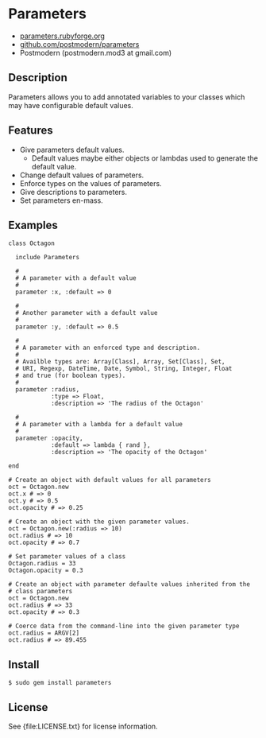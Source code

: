 # Parameters

* [parameters.rubyforge.org](http://parameters.rubyforge.org/)
* [github.com/postmodern/parameters](http://github.com/postmodern/parameters/)
* Postmodern (postmodern.mod3 at gmail.com)

## Description

Parameters allows you to add annotated variables to your classes which may
have configurable default values.

## Features

* Give parameters default values.
  * Default values maybe either objects or lambdas used to generate the
    default value.
* Change default values of parameters.
* Enforce types on the values of parameters.
* Give descriptions to parameters.
* Set parameters en-mass.

## Examples

    class Octagon
  
      include Parameters
  
      #
      # A parameter with a default value
      #
      parameter :x, :default => 0
  
      #
      # Another parameter with a default value
      #
      parameter :y, :default => 0.5
  
      #
      # A parameter with an enforced type and description.
      #
      # Availble types are: Array[Class], Array, Set[Class], Set,
      # URI, Regexp, DateTime, Date, Symbol, String, Integer, Float
      # and true (for boolean types).
      #
      parameter :radius,
                :type => Float,
                :description => 'The radius of the Octagon'

      #
      # A parameter with a lambda for a default value
      #
      parameter :opacity,
                :default => lambda { rand },
                :description => 'The opacity of the Octagon'
  
    end
  
    # Create an object with default values for all parameters
    oct = Octagon.new
    oct.x # => 0
    oct.y # => 0.5
    oct.opacity # => 0.25
  
    # Create an object with the given parameter values.
    oct = Octagon.new(:radius => 10)
    oct.radius # => 10
    oct.opacity # => 0.7
  
    # Set parameter values of a class
    Octagon.radius = 33
    Octagon.opacity = 0.3
  
    # Create an object with parameter defaulte values inherited from the
    # class parameters
    oct = Octagon.new
    oct.radius # => 33
    oct.opacity # => 0.3

    # Coerce data from the command-line into the given parameter type
    oct.radius = ARGV[2]
    oct.radius # => 89.455

## Install

    $ sudo gem install parameters

## License

See {file:LICENSE.txt} for license information.

